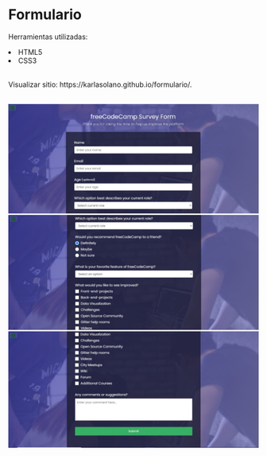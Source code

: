 <h1>Formulario</h1>

<p>Herramientas utilizadas: </p>
<lu>
<li>HTML5</li>
<li>CSS3</li>
</lu>
<br>
<p>Visualizar sitio: https://karlasolano.github.io/formulario/.</p>
<br>
<img src="form.jpg" alt="formulario"/>
<img src="form1.jpg" alt="formulario2"/>
<img src="form2.jpg" alt="formulario3"/>
